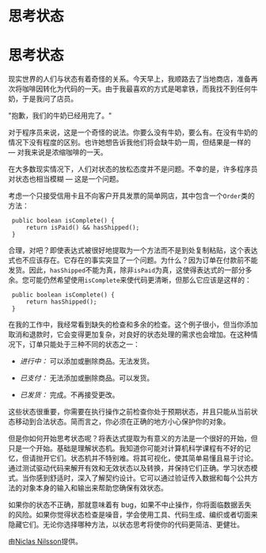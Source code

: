 # 思考状态

# 思考状态

现实世界的人们与状态有着奇怪的关系。今天早上，我顺路去了当地商店，准备再次将咖啡因转化为代码的一天。由于我最喜欢的方式是喝拿铁，而我找不到任何牛奶，于是我问了店员。

"抱歉，我们的牛奶已经用完了。"

对于程序员来说，这是一个奇怪的说法。你要么没有牛奶，要么有。在没有牛奶的情况下没有程度的区别。也许她想告诉我他们将会缺牛奶一周，但结果是一样的 — 对我来说是浓缩咖啡的一天。

在大多数现实情况下，人们对状态的放松态度并不是问题。不幸的是，许多程序员对状态也相当模糊 — 这是一个问题。

考虑一个只接受信用卡且不向客户开具发票的简单网店，其中包含一个`Order`类的方法：

```
 public boolean isComplete() {
     return isPaid() && hasShipped();
 } 
```

合理，对吧？即使表达式被很好地提取为一个方法而不是到处复制粘贴，这个表达式也不应该存在。它存在的事实突显了一个问题。为什么？因为订单在付款前不能发货。因此，`hasShipped`不能为真，除非`isPaid`为真，这使得表达式的一部分多余。您可能仍然希望使用`isComplete`来使代码更清晰，但那么它应该是这样的：

```
 public boolean isComplete() {
     return hasShipped();
 } 
```

在我的工作中，我经常看到缺失的检查和多余的检查。这个例子很小，但当你添加取消和退款时，它会变得更加复杂，对良好的状态处理的需求也会增加。在这种情况下，订单只能处于三种不同的状态之一：

+   *进行中：* 可以添加或删除商品。无法发货。

+   *已支付：* 无法添加或删除商品。可以发货。

+   *已发货：* 完成。不再接受更改。

这些状态很重要，你需要在执行操作之前检查你处于预期状态，并且只能从当前状态移动到合法状态。简而言之，你必须在正确的地方小心保护你的对象。

但是你如何开始思考状态呢？将表达式提取为有意义的方法是一个很好的开始，但只是一个开始。基础是理解状态机。我知道你可能对计算机科学课程有不好的记忆，但请抛开它们。状态机并不特别难。将其可视化，使其简单易懂且易于讨论。通过测试驱动代码来解开有效和无效状态以及转换，并保持它们正确。学习状态模式。当你感到舒适时，深入了解契约设计。它可以通过验证传入数据和每个公共方法的对象本身的输入和输出来帮助您确保有效状态。

如果你的状态不正确，那就意味着有 bug，如果不中止操作，你将面临数据丢失的风险。如果你觉得状态检查是噪音，学会使用工具、代码生成、编织或者切面来隐藏它们。无论你选择哪种方法，以状态思考将使你的代码更简洁、更健壮。

由[Niclas Nilsson](http://programmer.97things.oreilly.com/wiki/index.php/Niclas_Nilsson)提供。
